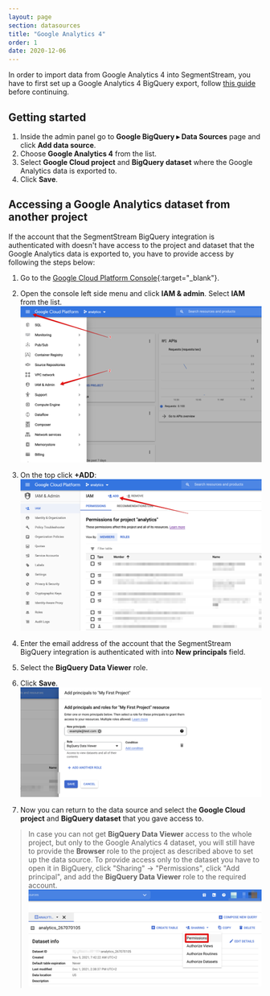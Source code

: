 ```yaml
---
layout: page
section: datasources
title: "Google Analytics 4"
order: 1
date: 2020-12-06
---
```


In order to import data from Google Analytics 4 into SegmentStream, you have to first set up a Google Analytics 4 BigQuery export, follow [this guide](https://support.google.com/analytics/answer/9358801?hl=en) before continuing.


## Getting started

1. Inside the admin panel go to **Google BigQuery ▸ Data Sources** page and click **Add data source**.
2. Choose **Google Analytics 4** from the list.
3. Select **Google Cloud project** and **BigQuery dataset** where the Google Analytics data is exported to.
4. Click **Save**.

## Accessing a Google Analytics dataset from another project

If the account that the SegmentStream BigQuery integration is authenticated with doesn't have access to the project and dataset that the Google Analytics data is exported to, you have to provide access by following the steps below:

1. Go to the [Google Cloud Platform Console](https://console.cloud.google.com){:target="_blank"}.
2. Open the console left side menu and click **IAM & admin**. Select **IAM** from the list.
![BigQuery access IAM](/img/bigquery/bq-access-1.png)

3. On the top click **+ADD**:
![BigQuery add IAM](/img/bigquery/bq-access-2.png)

4. Enter the email address of the account that the SegmentStream BigQuery integration is authenticated with into **New principals** field.
5. Select the **BigQuery Data Viewer** role.

6. Click **Save**.
![BigQuery add IAM roles](/img/bigquery/bq-viewer.png)

7. Now you can return to the data source and select the **Google Cloud project** and **BigQuery dataset** that you gave access to.

> In case you can not get **BigQuery Data Viewer** access to the whole project, but only to the Google Analytics 4 dataset, you will still have to provide the **Browser** role to the project as described above to set up the data source.
To provide access only to the dataset you have to open it in BigQuery, click "Sharing" -> "Permissions", click "Add principal", and add the **BigQuery Data Viewer** role to the required account.
![BigQuery add IAM roles](/img/bigquery/dataset-permissions.png)

